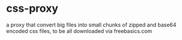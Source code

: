 # css-proxy
a proxy that convert big files into small chunks of zipped and base64 encoded css files, to be all downloaded via freebasics.com 
